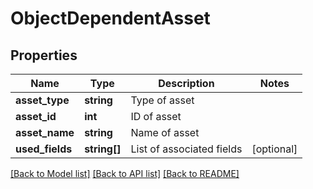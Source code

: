 # ObjectDependentAsset

## Properties

Name | Type | Description | Notes
------------ | ------------- | ------------- | -------------
**asset_type** | **string** | Type of asset | 
**asset_id** | **int** | ID of asset | 
**asset_name** | **string** | Name of asset | 
**used_fields** | **string[]** | List of associated fields | [optional] 

[[Back to Model list]](../README.md#documentation-for-models) [[Back to API list]](../README.md#documentation-for-api-endpoints) [[Back to README]](../README.md)

